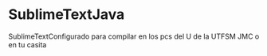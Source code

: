 # SublimeTextJava
SublimeTextConfigurado para compilar en los pcs del U de la UTFSM JMC o en tu casita
